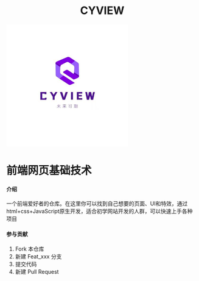 

<h1 style="text-align:center">CYVIEW</h1>

<img src="/logo.jpg" style="width:320px"/>

# 前端网页基础技术

#### 介绍

一个前端爱好者的仓库。在这里你可以找到自己想要的页面、UI和特效，通过html+css+JavaScript原生开发，适合初学网站开发的人群，可以快速上手各种 项目

#### 参与贡献

1.  Fork 本仓库
2.  新建 Feat_xxx 分支
3.  提交代码
4.  新建 Pull Request

